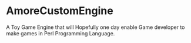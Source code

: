 # AmoreCustomEngine
A Toy Game Engine that will Hopefully one day enable Game developer to make games in Perl Programming Language.
